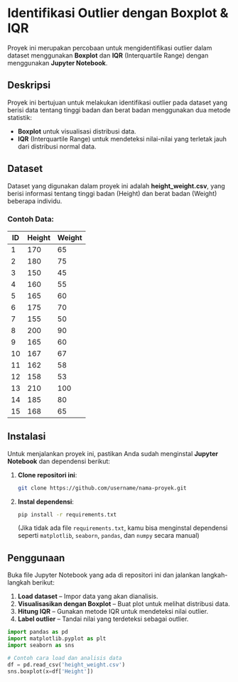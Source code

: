 # Identifikasi Outlier dengan Boxplot & IQR

Proyek ini merupakan percobaan untuk mengidentifikasi outlier dalam dataset menggunakan **Boxplot** dan **IQR** (Interquartile Range) dengan menggunakan **Jupyter Notebook**.

## Deskripsi
Proyek ini bertujuan untuk melakukan identifikasi outlier pada dataset yang berisi data tentang tinggi badan dan berat badan menggunakan dua metode statistik:
- **Boxplot** untuk visualisasi distribusi data.
- **IQR** (Interquartile Range) untuk mendeteksi nilai-nilai yang terletak jauh dari distribusi normal data.

## Dataset
Dataset yang digunakan dalam proyek ini adalah **height_weight.csv**, yang berisi informasi tentang tinggi badan (Height) dan berat badan (Weight) beberapa individu.

### Contoh Data:
| ID  | Height | Weight |
| --- | ------ | ------ |
| 1   | 170    | 65     |
| 2   | 180    | 75     |
| 3   | 150    | 45     |
| 4   | 160    | 55     |
| 5   | 165    | 60     |
| 6   | 175    | 70     |
| 7   | 155    | 50     |
| 8   | 200    | 90     |
| 9   | 165    | 60     |
| 10  | 167    | 67     |
| 11  | 162    | 58     |
| 12  | 158    | 53     |
| 13  | 210    | 100    |
| 14  | 185    | 80     |
| 15  | 168    | 65     |

## Instalasi
Untuk menjalankan proyek ini, pastikan Anda sudah menginstal **Jupyter Notebook** dan dependensi berikut:

1. **Clone repositori ini**:
    ```bash
    git clone https://github.com/username/nama-proyek.git
    ```

2. **Instal dependensi**:
    ```bash
    pip install -r requirements.txt
    ```
   (Jika tidak ada file `requirements.txt`, kamu bisa menginstal dependensi seperti `matplotlib`, `seaborn`, `pandas`, dan `numpy` secara manual)

## Penggunaan
Buka file Jupyter Notebook yang ada di repositori ini dan jalankan langkah-langkah berikut:

1. **Load dataset** – Impor data yang akan dianalisis.
2. **Visualisasikan dengan Boxplot** – Buat plot untuk melihat distribusi data.
3. **Hitung IQR** – Gunakan metode IQR untuk mendeteksi nilai outlier.
4. **Label outlier** – Tandai nilai yang terdeteksi sebagai outlier.

```python
import pandas as pd
import matplotlib.pyplot as plt
import seaborn as sns

# Contoh cara load dan analisis data
df = pd.read_csv('height_weight.csv')
sns.boxplot(x=df['Height'])
